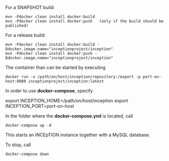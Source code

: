 For a SNAPSHOT build:

    mvn -Pdocker clean install docker:build
    mvn -Pdocker clean install docker:push   (only if the build should be published)
  
For a release build:

    mvn -Pdocker clean install docker:build -Ddocker.image.name="inceptionproject/inception"
    mvn -Pdocker clean install docker:push -Ddocker.image.name="inceptionproject/inception"

The container than can be started by executing

    docker run -v /path/on/host/inception/repository:/export -p port-on-host:8080 inceptionproject/inception:latest
    
In order to use **docker-compose**, specify 

export INCEPTION_HOME=/path/on/host/inception
export INCEPTION_PORT=port-on-host

In the folder where the **docker-compose.yml** is located, call

    docker-compose up -d
    
This starts an INCEpTION instance together with a MySQL database.   
    
To stop, call

    docker-compose down
